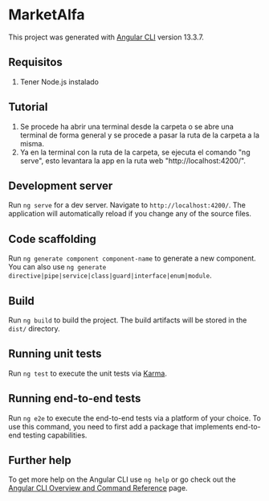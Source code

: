 # MarketAlfa

This project was generated with [Angular CLI](https://github.com/angular/angular-cli) version 13.3.7.

## Requisitos

1. Tener Node.js instalado

## Tutorial

1. Se procede ha abrir una terminal desde la carpeta o se abre una terminal de forma general y se procede a pasar la ruta de la carpeta a la misma.
2. Ya en la terminal con la ruta de la carpeta, se ejecuta el comando "ng serve", esto levantara la app en la ruta web "http://localhost:4200/".

## Development server

Run `ng serve` for a dev server. Navigate to `http://localhost:4200/`. The application will automatically reload if you change any of the source files.

## Code scaffolding

Run `ng generate component component-name` to generate a new component. You can also use `ng generate directive|pipe|service|class|guard|interface|enum|module`.

## Build

Run `ng build` to build the project. The build artifacts will be stored in the `dist/` directory.

## Running unit tests

Run `ng test` to execute the unit tests via [Karma](https://karma-runner.github.io).

## Running end-to-end tests

Run `ng e2e` to execute the end-to-end tests via a platform of your choice. To use this command, you need to first add a package that implements end-to-end testing capabilities.

## Further help

To get more help on the Angular CLI use `ng help` or go check out the [Angular CLI Overview and Command Reference](https://angular.io/cli) page.
